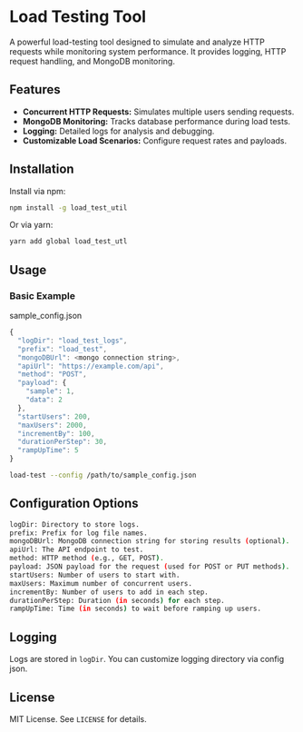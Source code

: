 # Load Testing Tool

A powerful load-testing tool designed to simulate and analyze HTTP requests while monitoring system performance. It provides logging, HTTP request handling, and MongoDB monitoring.

## Features

- **Concurrent HTTP Requests:** Simulates multiple users sending requests.
- **MongoDB Monitoring:** Tracks database performance during load tests.
- **Logging:** Detailed logs for analysis and debugging.
- **Customizable Load Scenarios:** Configure request rates and payloads.

## Installation

Install via npm:

```sh
npm install -g load_test_util
```

Or via yarn:

```sh
yarn add global load_test_utl
```

## Usage

### Basic Example

sample_config.json
```js
{
  "logDir": "load_test_logs",
  "prefix": "load_test",
  "mongoDBUrl": <mongo connection string>,
  "apiUrl": "https://example.com/api",
  "method": "POST",
  "payload": {
    "sample": 1,
    "data": 2
  },
  "startUsers": 200,
  "maxUsers": 2000,
  "incrementBy": 100,
  "durationPerStep": 30,
  "rampUpTime": 5
}
```

```sh
load-test --config /path/to/sample_config.json
```
## Configuration Options

```sh
logDir: Directory to store logs.
prefix: Prefix for log file names.
mongoDBUrl: MongoDB connection string for storing results (optional).
apiUrl: The API endpoint to test.
method: HTTP method (e.g., GET, POST).
payload: JSON payload for the request (used for POST or PUT methods).
startUsers: Number of users to start with.
maxUsers: Maximum number of concurrent users.
incrementBy: Number of users to add in each step.
durationPerStep: Duration (in seconds) for each step.
rampUpTime: Time (in seconds) to wait before ramping up users.
```
## Logging

Logs are stored in `logDir`. You can customize logging directory via config json.

## License

MIT License. See `LICENSE` for details.

